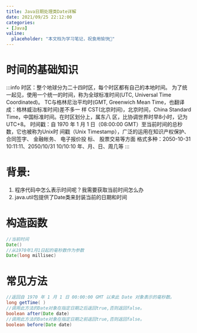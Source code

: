 ```yaml
---
title: Java⽇期处理类Date详解
date: 2021/09/25 22:12:00
categories:
- [Java]
valine:
  placeholder: "本文档为学习笔记，祝食用愉快💪"
---
```


# 时间的基础知识
:::info
时区：整个地球分为⼆⼗四时区，每个时区都有⾃⼰的本地时间。
为了统⼀起⻅，使⽤⼀个统⼀的时间，称为全球标准时间(UTC, Universal Time
Coordinated)。
TC与格林尼治平均时(GMT, Greenwich Mean Time，也翻译成：格林威治标准时间)差不多⼀
样
CST(北京时间)，北京时间，China Standard Time，中国标准时间。在时区划分上，属东⼋
区，⽐协调世界时早8⼩时，记为UTC+8。
时间戳：⾃ 1970 年 1 ⽉ 1 ⽇（08:00:00 GMT）⾄当前时间的总秒数，它也被称为Unix时
间戳（Unix Timestamp），⼴泛的运⽤在知识产权保护、 合同签字、 ⾦融帐务、 电⼦报价投
标、 股票交易等⽅⾯
格式多种：2050-10-31 10:11:11、2050/10/31 10/10:10
年、⽉、⽇、周⼏等
:::

# 背景:
1. 程序代码中怎么表示时间呢？我需要获取当前时间怎么办
2. java.util包提供了Date类来封装当前的⽇期和时间

# 构造函数
```java
//当前时间
Date()
//从1970年1⽉1⽇起的毫秒数作为参数
Date(long millisec)
```

# 常⻅⽅法
```java
//返回⾃ 1970 年 1 ⽉ 1 ⽇ 00:00:00 GMT 以来此 Date 对象表示的毫秒数。
long getTime( )
//调⽤此⽅法的Date对象在指定⽇期之后返回true,否则返回false。
boolean after(Date date)
//调⽤此⽅法的Date对象在指定⽇期之前返回true,否则返回false。
boolean before(Date date)
```